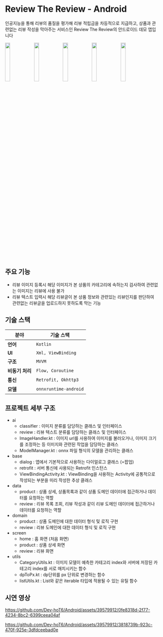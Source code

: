 # Review The Review - Android
인공지능을 통해 리뷰의 품질을 평가해 리뷰 적립금을 차등적으로 지급하고, 상품과 관련없는 리뷰 작성을 막아주는 서비스인 Review The Review의 안드로이드 데모 앱입니다

<p>
<img width="18%" src="https://github.com/Dev-hoT6/Android/assets/39579912/e9fd330e-2c71-4a8d-8e82-191b9be1b223"/>
<img width="18%" src="https://github.com/Dev-hoT6/Android/assets/39579912/789bb2ea-b6a8-42aa-bfca-492c2cabf743"/>
<img width="18%" src="https://github.com/Dev-hoT6/Android/assets/39579912/8cdd63d6-7d90-4df4-9b05-d7afb157fe0f"/>
<img width="18%" src="https://github.com/Dev-hoT6/Android/assets/39579912/f3f772e4-3202-4041-84ce-eb39aeda3c40"/>
<img width="18%" src="https://github.com/Dev-hoT6/Android/assets/39579912/d7e07b00-6f5a-494f-baeb-277688113fac"/>
</p>

## 주요 기능
- 리뷰 이미지 등록시 해당 이미지가 본 상품의 카테고리에 속하는지 검사하여 관련없는 이미지는 리뷰에 사용 불가
- 리뷰 텍스트 입력시 해당 리뷰글이 본 상품 정보와 관련있는 리뷰인지를 판단하여 관련없는 리뷰글을 업로드하지 못하도록 막는 기능

## 기술 스택

| 분야          | 기술 스택                                           |
|---------------|-----------------------------------------------------|
| **언어**  | `Kotlin`                                           |
| **UI** | `Xml, ViewBinding`                                          |
| **구조** | `MVVM`              |
| **비동기 처리** | `Flow, Coroutine`              |
| **통신** | `Retrofit, Okhttp3`              |
| **모델** | `onnxruntime-android`              |

## 프로젝트 세부 구조
- ai
  - classifier : 이미지 분류를 담당하는 클래스 및 인터페이스
  - review : 리뷰 텍스트 분류를 담당하는 클래스 및 인터페이스
  - ImageHandler.kt : 이미지 url를 사용하여 이미지를 불러오거나, 이미지 크기를 조정하는 등 이미지와 관련된 작업을 담당하는 클래스
  - ModelManager.kt : onnx 파일 형식의 모델을 관리하는 클래스
- base
  - dialog : 앱에서 기본적으로 사용하는 다이얼로그 클래스 (=팝업)
  - retrofit : 서버 통신에 사용되는 Retrofit 인스턴스
  - ViewBindingActivity.kt : ViewBinding을 사용하는 Activity에 공통적으로 작성되는 부분을 미리 작성한 추상 클래스
- data
  - product : 상품 상세, 상품목록과 같이 상품 도메인 데이터에 접근하거나 데이터를 요청하는 역할
  - review : 리뷰 목록 조회, 리뷰 작성과 같이 리뷰 도메인 데이터에 접근하거나 데이터를 요청하는 역할
- domain
  - product : 상품 도메인에 대한 데이터 형식 및 로직 구현
  - review : 리뷰 도메인에 대한 데이터 형식 및 로직 구현
- screen
  - home : 홈 화면 (처음 화면)
  - product : 상품 상세 화면
  - review : 리뷰 화면
- utils
  - CategoryUtils.kt : 이미지 모델이 예측한 카테고리 index와 서버에 저장된 카테고리 index를 서로 매치시키는 함수
  - dpToPx.kt : dp단위를 px 단위로 변경하는 함수
  - listUtils.kt : List와 같은 iterable 타입에 적용될 수 있는 유틸 함수

## 시연 영상
https://github.com/Dev-hoT6/Android/assets/39579912/0fe8318d-2f77-4234-8bc2-6399ceea04af  

https://github.com/Dev-hoT6/Android/assets/39579912/3818739b-923c-470f-925e-3dfdceebad0e  
